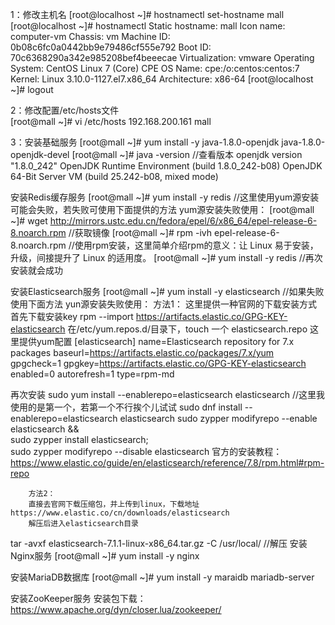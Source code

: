 1：修改主机名
[root@localhost ~]# hostnamectl set-hostname mall	
[root@localhost ~]# hostnamectl 
   Static hostname: mall
         Icon name: computer-vm
           Chassis: vm
        Machine ID: 0b08c6fc0a0442bb9e79486cf555e792
           Boot ID: 70c6368290a342e985208bef4beeecae
    Virtualization: vmware
  Operating System: CentOS Linux 7 (Core)
       CPE OS Name: cpe:/o:centos:centos:7
            Kernel: Linux 3.10.0-1127.el7.x86_64
      Architecture: x86-64
[root@localhost ~]# logout 

2：修改配置/etc/hosts文件	
[root@mall ~]# vi /etc/hosts
192.168.200.161 mall

3：安装基础服务
[root@mall ~]# yum install -y java-1.8.0-openjdk java-1.8.0-openjdk-devel
[root@mall ~]# java -version	//查看版本
openjdk version "1.8.0_242"
OpenJDK Runtime Environment (build 1.8.0_242-b08)
OpenJDK 64-Bit Server VM (build 25.242-b08, mixed mode)

安装Redis缓存服务
[root@mall ~]# yum install -y redis	//这里使用yum源安装可能会失败，若失败可使用下面提供的方法
yum源安装失败使用：
[root@mall ~]# wget http://mirrors.ustc.edu.cn/fedora/epel/6/x86_64/epel-release-6-8.noarch.rpm	//获取镜像
[root@mall ~]# rpm -ivh epel-release-6-8.noarch.rpm	//使用rpm安装，这里简单介绍rpm的意义：让 Linux 易于安装，升级，间接提升了 Linux 的适用度。
[root@mall ~]# yum install -y redis	//再次安装就会成功

安装Elasticsearch服务
[root@mall ~]# yum install -y elasticsearch	//如果失败使用下面方法
yun源安装失败使用：
		方法1：
		这里提供一种官网的下载安装方式
		首先下载安装key	rpm --import https://artifacts.elastic.co/GPG-KEY-elasticsearch
		在/etc/yum.repos.d/目录下，touch 一个 elasticsearch.repo
		这里提供yum配置
[elasticsearch]
name=Elasticsearch repository for 7.x packages
baseurl=https://artifacts.elastic.co/packages/7.x/yum
gpgcheck=1
gpgkey=https://artifacts.elastic.co/GPG-KEY-elasticsearch
enabled=0
autorefresh=1
type=rpm-md

再次安装
sudo yum install --enablerepo=elasticsearch elasticsearch 		//这里我使用的是第一个，若第一个不行挨个儿试试
sudo dnf install --enablerepo=elasticsearch elasticsearch 
sudo zypper modifyrepo --enable elasticsearch && \
sudo zypper install elasticsearch; \
sudo zypper modifyrepo --disable elasticsearch 
官方的安装教程：https://www.elastic.co/guide/en/elasticsearch/reference/7.8/rpm.html#rpm-repo

		方法2：
		直接去官网下载压缩包，并上传到linux，下载地址https://www.elastic.co/cn/downloads/elasticsearch
		解压后进入elasticsearch目录
	




tar -avxf elasticsearch-7.1.1-linux-x86_64.tar.gz -C /usr/local/	//解压
安装Nginx服务
[root@mall ~]# yum install -y nginx

安装MariaDB数据库
[root@mall ~]# yum install -y maraidb mariadb-server

安装ZooKeeper服务
安装包下载：https://www.apache.org/dyn/closer.lua/zookeeper/



